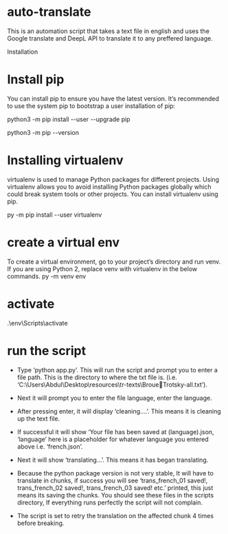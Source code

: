# auto-translate
This is an automation script that takes a text file in english and uses the Google translate and DeepL API to translate it to any preffered language.

Installation

# Install pip

You can install pip to ensure you have the latest version. It’s recommended to use the system pip to bootstrap a user installation of pip:

python3 -m pip install --user --upgrade pip

python3 -m pip --version

# Installing virtualenv

virtualenv is used to manage Python packages for different projects. Using virtualenv allows you to avoid installing Python packages globally which could break system tools or other projects. You can install virtualenv using pip.

py -m pip install --user virtualenv

# create a virtual env

To create a virtual environment, go to your project’s directory and run venv. If you are using Python 2, replace venv with virtualenv in the below commands.
py -m venv env

# activate

.\env\Scripts\activate

# run the script

- Type ‘python app.py’. This will run the script and prompt you to enter a file path. This is the 
directory to where the txt file is. (i.e. ‘C:\Users\Abdul\Desktop\resources\tr-texts\BroueTrotsky-all.txt’).

- Next it will prompt you to enter the file language, enter the language.

- After pressing enter, it will display ‘cleaning....’. This means it is cleaning up the text file.

- If successful it will show ‘Your file has been saved at (language).json, ‘language’ here is a 
placeholder for whatever language you entered above i.e. ‘french.json’.

- Next it will show ‘translating...’. This means it has began translating.

- Because the python package version is not very stable, It will have to translate in chunks, if 
success you will see ‘trans_french_01 saved!, trans_french_02 saved!, trans_french_03 saved! 
etc.’ printed, this just means its saving the chunks. You should see these files in the scripts 
directory, If everything runs perfectly the script will not complain.

- The script is set to retry the translation on the affected chunk 4 times before breaking. 

